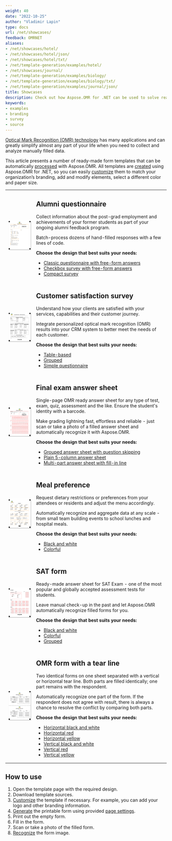 ```yaml
---
weight: 40
date: "2022-10-25"
author: "Vladimir Lapin"
type: docs
url: /net/showcases/
feedback: OMRNET
aliases:
- /net/showcases/hotel/
- /net/showcases/hotel/json/
- /net/showcases/hotel/txt/
- /net/template-generation/examples/hotel/
- /net/showcases/journal/
- /net/template-generation/examples/biology/
- /net/template-generation/examples/biology/txt/
- /net/template-generation/examples/journal/json/
title: Showcases
description: Check out how Aspose.OMR for .NET can be used to solve real-world problems.
keywords:
- examples
- branding
- survey
- source
---
```


[Optical Mark Recognition (OMR) technology](/omr/net/omr-technology/) has many applications and can greatly simplify almost any part of your life when you need to collect and analyze manually filled data.

This article presents a number of ready-made form templates that can be automatically [processed](/omr/net/omr-stages/) with Aspose.OMR. All templates are [created](/omr/net/generate-template/) using Aspose.OMR for .NET, so you can easily [customize](/omr/net/design-form/) them to match your organization’s branding, add and modify elements, select a different color and paper size.

<table>
	<tr>
		<td><img alt="Alumni questionnaire preview" src="alumni.png"></td>
		<td>
			<h2>Alumni questionnaire</h2>
			<p>Collect information about the post-grad employment and achievements of your former students as part of your ongoing alumni feedback program.</p>
			<p>Batch-process dozens of hand-filled responses with a few lines of code.</p>
			<p><b>Choose the design that best suits your needs:</b></p>
			<ul>
				<li><a href="alumni/classic">Classic questionnaire with free-form answers</a></li>
				<li><a href="alumni/checkbox">Checkbox survey with free-form answers</a></li>
				<li><a href="alumni/compact">Compact survey</a></li>
			</ul>
		</td>
	</tr>
	<tr>
		<td><img alt="Customer satisfaction survey preview" src="car-dealership.png"></td>
		<td>
			<h2>Customer satisfaction survey</h2>
			<p>Understand how your clients are satisfied with your services, capabilities and their customer journey.</p>
			<p>Integrate personalized optical mark recognition (OMR) results into your CRM system to better meet the needs of each customer.</p>
			<p><b>Choose the design that best suits your needs:</b></p>
			<ul>
				<li><a href="satisfaction/table">Table-based</a></li>
				<li><a href="satisfaction/grouped">Grouped</a></li>
				<li><a href="satisfaction/simple">Simple questionnaire</a></li>
			</ul>
		</td>
	</tr>
	<tr>
		<td><img alt="Final exam preview" src="final-exam.png"></td>
		<td>
			<h2>Final exam answer sheet</h2>
			<p>Single-page OMR ready answer sheet for any type of test, exam, quiz, assessment and the like. Ensure the student's identity with a barcode.</p>
			<p>Make grading lightning fast, effortless and reliable - just scan or take a photo of a filled answer sheet and automatically recognize it with Aspose.OMR.</p>
			<p><b>Choose the design that best suits your needs:</b></p>
			<ul>
				<li><a href="exam/grouped">Grouped answer sheet with question skipping</a></li>
				<li><a href="exam/plain">Plain 5-column answer sheet</a></li>
				<li><a href="exam/multipart">Multi-part answer sheet with fill-in line</a></li>
			</ul>
		</td>
	</tr>
	<tr>
		<td><img alt="Meal preference preview" src="hospital-breakfast.png"></td>
		<td>
			<h2>Meal preference</h2>
			<p>Request dietary restrictions or preferences from your attendees or residents and adjust the menu accordingly.</p>
			<p>Automatically recognize and aggregate data at any scale - from small team building events to school lunches and hospital meals.</p>
			<p><b>Choose the design that best suits your needs:</b></p>
			<ul>
				<li><a href="meal/bw">Black and white</a></li>
				<li><a href="meal/color">Colorful</a></li>
			</ul>
		</td>
	</tr>
	<tr>
		<td><img alt="SAT form preview" src="sat.png"></td>
		<td>
			<h2>SAT form</h2>
			<p>Ready-made answer sheet for SAT Exam - one of the most popular and globally accepted assessment tests for students.</p>
			<p>Leave manual check-up in the past and let Aspose.OMR automatically recognize filled forms for you.</p>
			<p><b>Choose the design that best suits your needs:</b></p>
			<ul>
				<li><a href="sat/bw">Black and white</a></li>
				<li><a href="sat/color">Colorful</a></li>
				<li><a href="sat/grouped">Grouped</a></li>
			</ul>
		</td>
	</tr>
	<tr>
		<td><img alt="OMR form with horizontal tear line preview" src="tearline.png"></td>
		<td>
			<h2>OMR form with a tear line</h2>
			<p>Two identical forms on one sheet separated with a vertical or horizontal tear line. Both parts are filled identically; one part remains with the respondent.</p>
			<p>Automatically recognize one part of the form. If the respondent does not agree with result, there is always a chance to resolve the conflict by comparing both parts.</p>
			<p><b>Choose the design that best suits your needs:</b></p>
			<ul>
				<li><a href="tear/horizontal-bw">Horizontal black and white</a></li>
				<li><a href="tear/horizontal-red">Horizontal red</a></li>
				<li><a href="tear/horizontal-yellow">Horizontal yellow</a></li>
				<li><a href="tear/vertical-bw">Vertical black and white</a></li>
				<li><a href="tear/vertical-red">Vertical red</a></li>
				<li><a href="tear/vertical-yellow">Vertical yellow</a></li>
			</ul>
		</td>
	</tr>
</table>

## How to use

1. Open the template page with the required design.
2. Download template sources.
3. [Customize](/omr/net/design-form/) the template if necessary. For example, you can add your logo and other branding information.
4. [Generate](/omr/net/generate-template/) the printable form using provided [page settings](/omr/net/generate-template/page-setup/).
5. Print out the empty form.
6. Fill in the form.
7. Scan or take a photo of the filled form.
8. [Recognize](/omr/net/recognition/) the form image.
